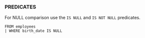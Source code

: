 <!--
This is generated by ESQL’s AbstractFunctionTestCase. Do no edit it. See ../README.md for how to regenerate it.
-->

### PREDICATES
For NULL comparison use the `IS NULL` and `IS NOT NULL` predicates.

```esql
FROM employees
| WHERE birth_date IS NULL
```
